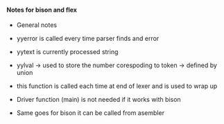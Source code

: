 #### Notes for bison and flex

- General notes
- yyerror is called every time parser finds and error
- yytext is currently processed string
- yylval -> used to store the number corespoding to token -> defined by union

- this function is called each time at end of lexer and is used to wrap up

- Driver function (main) is not needed if it works with bison
- Same goes for bison it can be called from asembler
